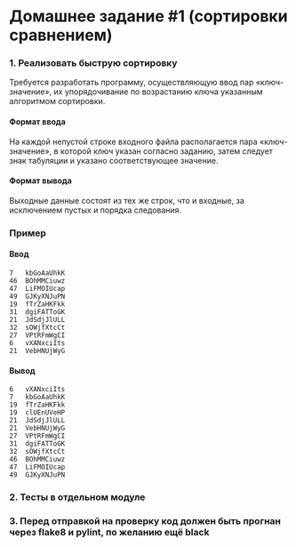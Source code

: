 # Домашнее задание #1 (сортировки сравнением)

### 1. Реализовать быструю сортировку
Требуется разработать программу, осуществляющую ввод пар «ключ-значение», их упорядочивание по возрастанию ключа указанным алгоритмом сортировки.

#### Формат ввода
На каждой непустой строке входного файла располагается пара «ключ-значение», в которой ключ указан согласно заданию, затем следует знак табуляции и указано соответствующее значение.

#### Формат вывода
Выходные данные состоят из тех же строк, что и входные, за исключением пустых и порядка следования.

### Пример
#### Ввод

```text
7	kbGoAaUhkK
46	BOhMMCiuwz
47	LiFMOIUcap
49	GJKyXNJuPN
19	fTrZaHKFkk
31	dgiFATToGK
21	JdSdjJlULL
32	sOWjfXtcCt
27	VPtRFmWgCI
6	vXANxciIts
21	VebHNUjWyG
```

#### Вывод

```text
6	vXANxciIts
7	kbGoAaUhkK
19	fTrZaHKFkk
19	clUEnUVeHP
21	JdSdjJlULL
21	VebHNUjWyG
27	VPtRFmWgCI
31	dgiFATToGK
32	sOWjfXtcCt
46	BOhMMCiuwz
47	LiFMOIUcap
49	GJKyXNJuPN
```

### 2. Тесты в отдельном модуле

### 3. Перед отправкой на проверку код должен быть прогнан через flake8 и pylint, по желанию ещё black
